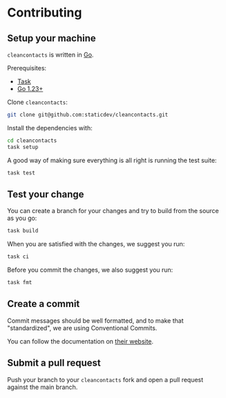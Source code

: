 # Contributing

## Setup your machine

`cleancontacts` is written in [Go](https://golang.org/).

Prerequisites:

- [Task](https://taskfile.dev/#/installation)
- [Go 1.23+](https://golang.org/doc/install)

Clone `cleancontacts`:

```sh
git clone git@github.com:staticdev/cleancontacts.git
```

Install the dependencies with:

```sh
cd cleancontacts
task setup
```

A good way of making sure everything is all right is running the test suite:

```sh
task test
```

## Test your change

You can create a branch for your changes and try to build from the source as you go:

```sh
task build
```

When you are satisfied with the changes, we suggest you run:

```sh
task ci
```

Before you commit the changes, we also suggest you run:

```sh
task fmt
```

## Create a commit

Commit messages should be well formatted, and to make that "standardized", we
are using Conventional Commits.

You can follow the documentation on
[their website](https://www.conventionalcommits.org).

## Submit a pull request

Push your branch to your `cleancontacts` fork and open a pull request against the main branch.
